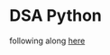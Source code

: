 # DSA Python

following along [here](https://jovian.ai/learn/data-structures-and-algorithms-in-python/lesson/lesson-1-binary-search-linked-lists-and-complexity)


